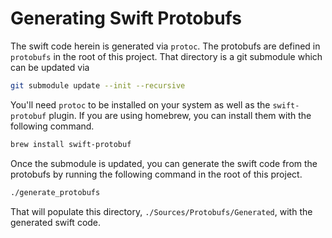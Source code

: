 # Generating Swift Protobufs

The swift code herein is generated via `protoc`. The protobufs are defined in `protobufs` in the root of this project. That directory is a git submodule which can be updated via

```sh
git submodule update --init --recursive
```

You'll need `protoc` to be installed on your system as well as the `swift-protobuf` plugin. If you are using homebrew, you can install them with the following command.

```sh
brew install swift-protobuf
```

Once the submodule is updated, you can generate the swift code from the protobufs by running the following command in the root of this project.

```sh
./generate_protobufs
```

That will populate this directory, `./Sources/Protobufs/Generated`, with the generated swift code.